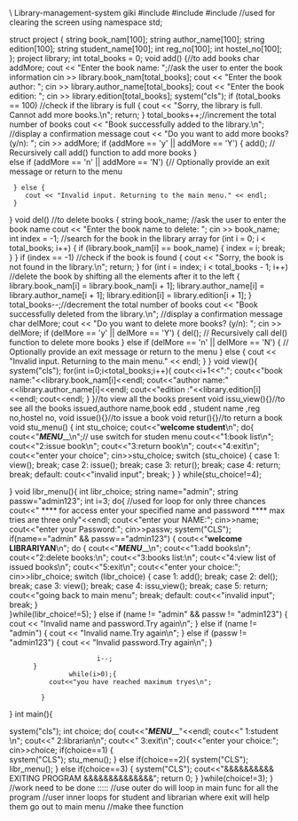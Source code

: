 \\ Library-management-system giki
 #include<iostream>
#include<string>
#include<cstdlib> //used for clearing the screen
using namespace std;

struct project {
    string book_nam[100];
    string author_name[100];
    string edition[100];
    string student_name[100];
    int reg_no[100];
    int hostel_no[100];
};
project library;
int total_books = 0;
void add() {//to add books
        char addMore;
        cout << "Enter the book name: ";//ask the user to enter the book information
        cin >> library.book_nam[total_books];
        cout << "Enter the book author: ";
        cin >> library.author_name[total_books];
        cout << "Enter the book edition: ";
        cin >> library.edition[total_books];
        system("cls");
        if (total_books == 100) //check if the library is full
         { 
           cout << "Sorry, the library is full. Cannot add more books.\n";
           return;
         }
          total_books++;//increment the total number of books
          cout << "Book successfully added to the library.\n"; //display a confirmation message
          cout << "Do you want to add more books? (y/n): ";
          cin >> addMore;
           if (addMore == 'y' || addMore == 'Y') 
           {
                      add(); // Recursively call add() function to add more books
           }  
           else if (addMore == 'n' || addMore == 'N') {// Optionally provide an exit message or return to the menu
        
     } else {
        cout << "Invalid input. Returning to the main menu." << endl;
     }
}
 void del() //to delete books
{
   string book_name; //ask the user to enter the book name
   cout << "Enter the book name to delete: ";
   cin >> book_name;
   int index = -1; //search for the book in the library array
   for (int i = 0; i < total_books; i++)
    {
      if (library.book_nam[i] == book_name) 
      {
        index = i;
        break;
      }
    }
    if (index == -1) //check if the book is found
    {
      cout << "Sorry, the book is not found in the library.\n";
      return;
    }
    for (int i = index; i < total_books - 1; i++) //delete the book by shifting all the elements after it to the left
     {
      library.book_nam[i] = library.book_nam[i + 1];
      library.author_name[i] = library.author_name[i + 1];
      library.edition[i] = library.edition[i + 1];
     }
     total_books--;//decrement the total number of books
     cout << "Book successfully deleted from the library.\n"; //display a confirmation message
     char delMore;
     cout << "Do you want to delete more books? (y/n): ";
     cin >> delMore;
     if (delMore == 'y' || delMore == 'Y')
        {
          del(); // Recursively call del() function to delete more books
        }
      else if (delMore == 'n' || delMore == 'N')
       {
        // Optionally provide an exit message or return to the menu
       } else
       {
        cout << "Invalid input. Returning to the main menu." << endl;
       }
}
void view(){
  system("cls");
   for(int i=0;i<total_books;i++){
    cout<<i+1<<":";
    cout<<"book name:"<<library.book_nam[i]<<endl;
    cout<<"author name:"<<library.author_name[i]<<endl;
    cout<<"edition :"<<library.edition[i]<<endl;
    cout<<endl;
  }
}//to view all the books present
void issu_view(){}//to see all the books issued,authore name,book edd , student name ,reg no,hostel no,
void issue(){}//to issue a book
void retur(){}//to return a book
void stu_menu()
{ 
       int stu_choice;
       cout<<"**********welcome student**********\n";
       do{
       cout<<"_____________MENU_______________\n";// use switch for studen menu
       cout<<"1:book list\n";
       cout<<"2:issue book\n";
       cout<<"3:return book\n";
       cout<<"4:exit\n";
       cout<<"enter your choice";
       cin>>stu_choice;
       switch (stu_choice)
        {
        case 1:
          view();
        break;
        case 2:
          issue();
        break;
        case 3:
          retur();
        break;
        case 4:
          return;
        break;
        default:
           cout<<"invalid input";
        break;
        }
      }
      while(stu_choice!=4);

}
void libr_menu(){
        int libr_choice;
        string name="admin";
        string passw="admin123";
        int i=3;
        do{   //used for loop for only three chances
            cout<<"      **** for access enter your specified name and password **** max tries are three only"<<endl;
            cout<<"enter your NAME:";
            cin>>name;
            cout<<"enter your Password:";
            cin>>passw;
            system("CLS");
            if(name=="admin" && passw=="admin123")
            {
                cout<<"**********welcome LIBRARIYAN**********\n";
             do
             { 
                cout<<"_____________MENU_______________\n";
                cout<<"1:add books\n";
                cout<<"2:delete books:\n";
                cout<<"3:books list:\n";
                cout<<"4:view list of issued books\n";
                cout<<"5:exit\n";
                cout<<"enter your choice:";
                cin>>libr_choice;
                   switch (libr_choice)
                {
                  case 1:
                       add();
                  break;
                  case 2:
                       del();
                  break;
                 case 3:
                       view();
                  break;
                 case 4:
                     issu_view();
                 break;
                 case 5:
                   return;
                    cout<<"going back to main menu";
                 break;
                 default:
                   cout<<"invalid input";
                   break;
                }  
             }while(libr_choice!=5);
                    }  else if (name != "admin" && passw != "admin123")
                    {
                      cout << "Invalid name and password.Try again\n";
                    }  else if (name != "admin")
                        {
                           cout << "Invalid name.Try again\n";
                        } else if (passw != "admin123") {
                             cout << "Invalid password.Try again\n";
                        }
                          
                          i--;
          }              
                   while(i>0);{
              cout<<"you have reached maximum tryes\n";
              
            }
}
int main(){
    
    
   system("cls");
   int choice;
   do{
   cout<<"_____________MENU_______________"<<endl;
   cout<<"  1:student \n";
   cout<<"  2:librarian\n";
   cout<<"  3:exit\n";
   cout<<"enter your choice:";
   cin>>choice;
  if(choice==1)
  {    
     system("CLS");
     stu_menu();
    }
    else if(choice==2){
        system("CLS");
       libr_menu();
       }
       else if(choice==3)
         {
          system("CLS");
          cout<<"&&&&&&&&&&  EXITING PROGRAM &&&&&&&&&&&&&&";
          return 0;
         }
     }while(choice!=3);
  } 
//work need to be done :::::
//use outer do will loop in main func  for all the program 
//user inner loops for student and librarian where exit will help them go out to main menu
//make thee function
